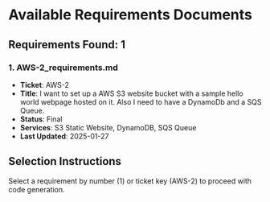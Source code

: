 # Available Requirements Documents

## Requirements Found: 1

### 1. AWS-2_requirements.md
- **Ticket**: AWS-2
- **Title**: I want to set up a AWS S3 website bucket with a sample hello world webpage hosted on it. Also I need to have a DynamoDb and a SQS Queue.
- **Status**: Final
- **Services**: S3 Static Website, DynamoDB, SQS Queue
- **Last Updated**: 2025-01-27

## Selection Instructions

Select a requirement by number (1) or ticket key (AWS-2) to proceed with code generation.